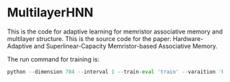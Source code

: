 # MultilayerHNN

This is the code for adaptive learning for memristor associative memory and multilayer structure. This is the source code for the paper: Hardware-Adaptive and Superlinear-Capacity Memristor-based Associative Memory.

The run command for training is:
```python
python --dimension 784 --interval 1 --train-eval 'train' --varaition '0.0' --stuck '0.0' --corruption 0.05 -seed 1 --dataset 'mnist' --binary True --max-pattern 64 --min-pattern 1
```

